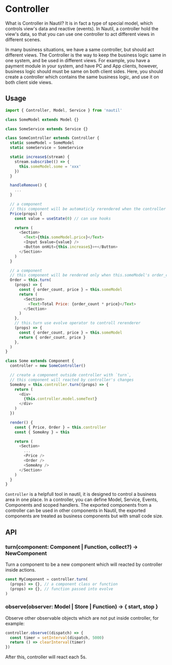 # Controller

What is Controller in Nautil? It is in fact a type of special model, which controls view's data and reactive (events). In Nautil, a controller hold the view's data, so that you can use one controller to act different views in different scenes.

In many business situations, we have a same controller, but should act different views. The Controller is the way to keep the business logic same in one system, and be used in different views. For example, you have a payment module in your system, and have PC and App clients, however, business logic should must be same on both client sides. Here, you should create a controller which contains the same business logic, and use it on both client side views.

## Usage

```js
import { Controller, Model, Service } from 'nautil'

class SomeModel extends Model {}

class SomeService extends Service {}

class SomeController extends Controller {
  static someModel = SomeModel
  static someService = SomeService

  static increase$(stream) {
    stream.subscribe(() => {
      this.someModel.some = 'xxx'
    })
  }

  handleRemove() {
    ...
  }

  // a component
  // this component will be automaticly rerendered when the controller's models, stores, dataServices changed
  Price(props) {
    const value = useState(0) // can use hooks

    return (
      <Section>
        <Text>{this.someModel.price}</Text>
        <Input $value={value} />
        <Button onHit={this.increase$}>+</Button>
      </Section>
    )
  }

  // a component
  // this component will be rendered only when this.someModel's order_count and price properties changed
  Order = this.turn(
    (props) => {
      const { order_count, price } = this.someModel
      return (
        <Section>
          <Text>Total Price: {order_count * price}</Text>
        </Section>
      )
    },
    // this.turn use evolve operator to controll rerenderer
    (props) => {
      const { order_count, price } = this.someModel
      return { order_count, price }
    },
  )
}
```

```js
class Some extends Component {
  controller = new SomeController()

  // create a component outside controller with `turn`,
  // this component will reacted by controller's changes
  SomeAny = this.controller.turn((props) => {
    return (
      <div>
        {this.controller.model.someText}
      </div>
    )
  })

  render() {
    const { Price, Order } = this.controller
    const { SomeAny } = this

    return (
      <Section>
        ...
        <Price />
        <Order />
        <SomeAny />
      </Section>
    )
  }
}
```

`Controller` is a helpfull tool in nautil, it is designed to control a business area in one place.
In a controller, you can define Model, Service, Events, Components and scoped handlers.
The exported components from a controller can be used in other components in Nautil, the exported components are treated as business components but with small code size.

## API

### turn(component: Component | Function, collect?) -> NewComponent

Turn a component to be a new component which will reacted by controller inside actions.

```js
const MyComponent = controller.turn(
  (props) => {}, // a component class or function
  (props) => {}, // function passed into evolve
)
```

### observe(observer: Model | Store | Function) -> { start, stop }

Observe other observable objects which are not put inside controller, for example:

```js
controller.observe((dispatch) => {
  const timer = setInterval(dispatch, 5000)
  return () => clearInterval(timer)
})
```

After this, controller will react each 5s.

